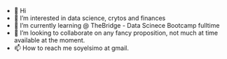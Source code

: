 - 👋 Hi
- 👀 I’m interested in data science, crytos and finances
- 🌱 I’m currently learning @ TheBridge - Data Scinece Bootcamp fulltime 
- 💞️ I’m looking to collaborate on any fancy proposition, not much at time available at the moment.
- 📫 How to reach me soyelsimo at gmail.

<!---
soyelsimo/soyelsimo is a ✨ special ✨ repository because its `README.md` (this file) appears on your GitHub profile.
You can click the Preview link to take a look at your changes.
--->
